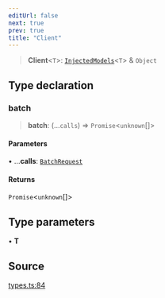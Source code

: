 ```yaml
---
editUrl: false
next: true
prev: true
title: "Client"
---
```


> **Client**\<`T`\>: [`InjectedModels`](InjectedModels.md)\<`T`\> & `Object`

## Type declaration

### batch

> **batch**: (...`calls`) => `Promise`\<`unknown`[]\>

#### Parameters

• ...**calls**: [`BatchRequest`](BatchRequest.md)

#### Returns

`Promise`\<`unknown`[]\>

## Type parameters

• **T**

## Source

[types.ts:84](https://github.com/chord-ts/rpc/blob/0637e5c/src/types.ts#L84)
